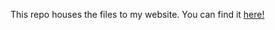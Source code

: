 This repo houses the files to my website. You can find it [here!](https://subarna-banerjee.github.io)
